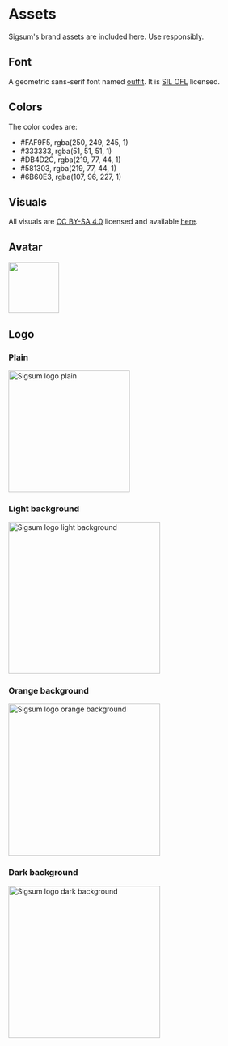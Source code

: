 # Assets
Sigsum's brand assets are included here.  Use responsibly.

[CC BY-SA 4.0]: https://creativecommons.org/licenses/by-sa/4.0/

## Font

A geometric sans-serif font named [outfit][].  It is [SIL OFL][] licensed.

[outfit]: https://outfit.io/outfit-font
[SIL OFL]: https://github.com/Outfitio/Outfit-Fonts/blob/main/OFL.txt

## Colors

The color codes are:

  - \#FAF9F5, rgba(250, 249, 245, 1)
  - \#333333, rgba(51, 51, 51, 1)
  - \#DB4D2C, rgba(219, 77, 44, 1)
  - \#581303, rgba(219, 77, 44, 1)
  - \#6B60E3, rgba(107, 96, 227, 1)

## Visuals
All visuals are [CC BY-SA 4.0][] licensed and available [here][].

[here]: https://git.sigsum.org/sigsum/tree/assets

## Avatar
<img src="/media/avatar.svg" width="100px">

## Logo
### Plain
<img src="/media/logo.svg" alt="Sigsum logo plain" width="240px">

### Light background
<img src="/media/logo-light.svg" alt="Sigsum logo light background" width="300px">

### Orange background
<img src="/media/logo-orange.svg" alt="Sigsum logo orange background" width="300px">

### Dark background
<img src="/media/logo-dark.svg" alt="Sigsum logo dark background" width="300px">

